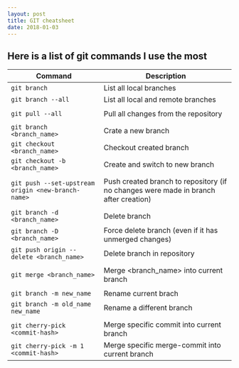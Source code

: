 ```yaml
---
layout: post
title: GIT cheatsheet
date: 2018-01-03
---
```


## Here is a list of git commands I use the most ##

| Command                                            | Description                                                                            
|----------------------------------------------------|---------------------------------------------------------------------------------------
| `git branch`                                       | List all local branches
| `git branch --all`                                 | List all local and remote branches
| |
| `git pull --all`                                   | Pull all changes from the repository
| |
| `git branch <branch_name>`                         | Crate a new branch
| `git checkout <branch_name>`                       | Checkout created branch
| `git checkout -b <branch_name>`                    | Create and switch to new branch
| |
| `git push --set-upstream origin <new-branch-name>` | Push created branch to repository (if no changes were made in branch after creation)
| |
| `git branch -d <branch_name>`                      | Delete branch
| `git branch -D <branch_name>`                      | Force delete branch (even if it has unmerged changes)
| `git push origin --delete <branch_name>`           | Delete branch in repository
| |
| `git merge <branch_name>`                          | Merge <branch_name> into current branch
| |
| `git branch -m new_name`                           | Rename current brach
| `git branch -m old_name new_name`                  | Rename a different branch
| |
| `git cherry-pick <commit-hash>`                    | Merge specific commit into current branch
| `git cherry-pick -m 1 <commit-hash>`               | Merge specific merge-commit into current branch
